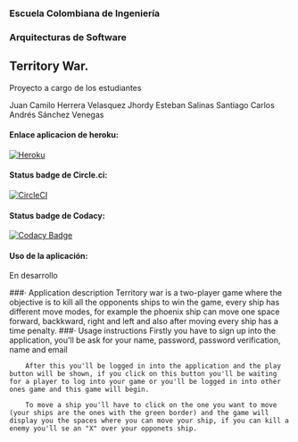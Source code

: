 ### Escuela Colombiana de Ingeniería

### Arquitecturas de Software



## Territory War.

Proyecto a cargo de los estudiantes

Juan Camilo Herrera Velasquez
Jhordy Esteban Salinas Santiago
Carlos Andrés Sánchez Venegas

#### Enlace aplicacion de heroku:
[![Heroku](https://wmpics.pics/di-D9YP.png)](https://territory-war.herokuapp.com/)
#### Status badge de Circle.ci:
[![CircleCI](https://circleci.com/gh/TerritoryWar/TerritoryWar.svg?style=svg)](https://circleci.com/gh/TerritoryWar/TerritoryWar)
#### Status badge de Codacy:
[![Codacy Badge](https://api.codacy.com/project/badge/Grade/3e74e79044374a4697888754434f59ce)](https://www.codacy.com/app/Casvad/TerritoryWar?utm_source=github.com&amp;utm_medium=referral&amp;utm_content=TerritoryWar/TerritoryWar&amp;utm_campaign=Badge_Grade)
#### Uso de la aplicación:
En desarrollo

###· Application description
		Territory war is a two-player game where the objective is to kill all the opponents ships to win the game, every ship has different move modes, for example the phoenix ship can move one space forward, backkward, right and left and also after moving every ship has a time penalty.
###· Usage instructions
		Firstly you have to sign up into the application, you'll be ask for your name, password, password verification, name and email

		After this you'll be logged in into the application and the play button will be shown, if you click on this button you'll be waiting for a player to log into your game or you'll be logged in into other ones game and this game will begin.

		To move a ship you'll have to click on the one you want to move (your ships are the ones with the green border) and the game will display you the spaces where you can move your ship, if you can kill a enemy you'll se an "X" over your opponets ship.
